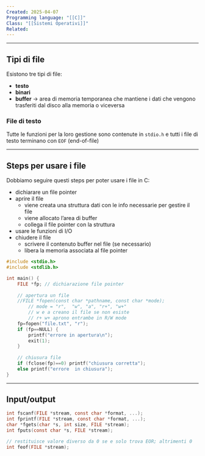 ```yaml
---
Created: 2025-04-07
Programming language: "[[C]]"
Class: "[[Sistemi Operativi]]"
Related:
---
```

---
## Tipi di file
Esistono tre tipi di file:
- **testo**
- **binari**
- **buffer** → area di memoria temporanea che mantiene i dati che vengono trasferiti dal disco alla memoria o viceversa

### File di testo
Tutte le funzioni per la loro gestione sono contenute in `stdio.h` e tutti i file di testo terminano con `EOF` (end-of-file)

---
## Steps per usare i file
Dobbiamo seguire questi steps per poter usare i file in C:
- dichiarare un file pointer
- aprire il file
	- viene creata una struttura dati con le info necessarie per gestire il file
	- viene allocato l’area di buffer
	- collega il file pointer con la struttura
- usare le funzioni di I/O
- chiudere il file
	- scrivere il contenuto buffer nel file (se necessario)
	- libera la memoria associata al file pointer

```c
#include <stdio.h>
#include <stdlib.h>

int main() {
	FILE *fp; // dichiarazione file pointer
	
	// apertura un file
	//FILE *fopen(const char *pathname, const char *mode);
		// mode = "r",  "w", "a", "r+", "w+"
		// w e a creano il file se non esiste
		// r+ w+ aprono entrambe in R/W mode
	fp=fopen("file.txt", "r");
	if (fp==NULL) {
		printf("errore in apertura\n");
		exit(1);
	}
	
	// chiusura file
	if (fclose(fp)==0) printf("chiusura corretta");
	else printf("errore  in chiusura");
}
```

---
## Input/output
```c
int fscanf(FILE *stream, const char *format, ...);
int fprintf(FILE *stream, const char *format, ...);
char *fgets(char *s, int size, FILE *stream);
int fputs(const char *s, FILE *stream);

// restituisce valore diverso da 0 se e solo trova EOR; altrimenti 0
int feof(FILE *stream);
```
